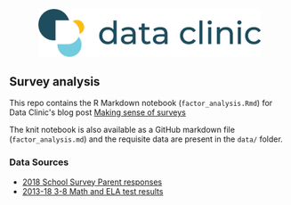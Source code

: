 <p align="center">
  <img src="site-logo.png" width="400"/>
</p>

## Survey analysis
This repo contains the R Markdown notebook (`factor_analysis.Rmd`) for Data Clinic's blog post [Making sense of surveys](https://medium.com/dataclinic/making-sense-of-surveys-754fdc1372ed)

The knit notebook is also available as a GitHub markdown file (`factor_analysis.md`) and the requisite data are present in the `data/` folder.

### Data Sources
- [2018 School Survey Parent responses](https://auth-infohub.nyced.org/docs/default-source/default-document-library/2018-public-data-file_parent.xlsx)
- [2013-18 3-8 Math and ELA test results](https://infohub.nyced.org/reports-and-policies/citywide-information-and-data/test-results)

